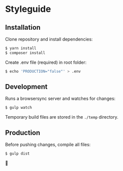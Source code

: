 # Styleguide

## Installation

Clone repository and install dependencies:

```sh
$ yarn install
$ composer install
```

Create .env file (required) in root folder:
```sh
$ echo 'PRODUCTION="false"' > .env
```

## Development

Runs a browsersync server and watches for changes:

```sh
$ gulp watch
```

Temporary build files are stored in the `./temp` directory.

## Production

Before pushing changes, compile all files: 

```sh
$ gulp dist
```

:tada: